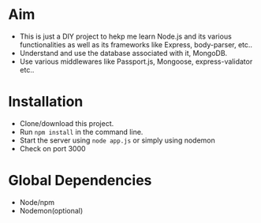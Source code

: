 # Aim
- This is just a DIY project to hekp me learn Node.js and its various functionalities as well as 
its frameworks like Express, body-parser, etc..
- Understand and use the database associated with it, MongoDB.
- Use various middlewares like Passport.js, Mongoose, express-validator etc..

# Installation
- Clone/download this project.
- Run `npm install` in the command line.
- Start the server using `node app.js` or simply using nodemon
- Check on port 3000

# Global Dependencies
- Node/npm
- Nodemon(optional)
